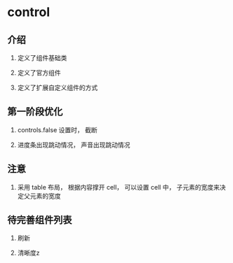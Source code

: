 # control

## 介绍

1. 定义了组件基础类

1. 定义了官方组件

1. 定义了扩展自定义组件的方式

## 第一阶段优化

<!--1. 事件委托。 plugin（考虑， 研究-->

<!--1. 用户自定义组件扩展-->

<!--1. 全局 flex 或者 100% 或者 table 或者拿到数值，纯粹计算结果(重点考虑，不同屏幕下，或者不固定长度情况下，导致的一些布局问题)-->
<!--* 每个元素都会设置自己的宽度（包括官方给的自定义宽度）-->
<!--* 最后设置 progressbar 的宽度(加载出来， 但是可以不用， 只是占用固定宽度)-->

<!--1. 配置项扩展-->

<!--1. 缓存进度条-->

<!--1. 时间处理 hh:mm:ss tip 宽度 progressTime 宽度 -->

<!--1. resize 方法 table 布局后这个不在重复-->

<!--1. 拖动截流， 或者不直接设置 currentTime, 避免重复调起 seek-->

<!--1. 动画 (volume(描边动画)  play（path 变形动画)-->

<!--1. vision > chimee-->

1. controls.false 设置时， 截断

1. 进度条出现跳动情况， 声音出现跳动情况

## 注意

1. 采用 table 布局， 根据内容撑开 cell， 可以设置 cell 中， 子元素的宽度来决定父元素的宽度

## 待完善组件列表

1. 刷新

1. 清晰度z